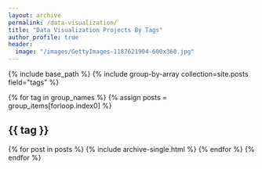 ```yaml
---
layout: archive
permalink: /data-visualization/
title: "Data Visualization Projects By Tags"
author_profile: true
header:
  image: "/images/GettyImages-1187621904-600x360.jpg"
---
```


{% include base_path %}
{% include group-by-array collection=site.posts field="tags" %}

{% for tag in group_names %}
  {% assign posts = group_items[forloop.index0] %}
  <h2 id="{{ tag | slugify }}" class="archive__subtitle">{{ tag }}</h2>
  {% for post in posts %}
    {% include archive-single.html %}
  {% endfor %}
{% endfor %}
